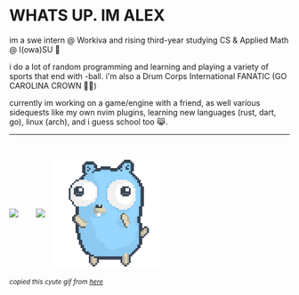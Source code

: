 <h1>WHATS UP. IM ALEX</h1>
<p>im a swe intern @ Workiva and rising third-year studying CS & Applied Math @ I(owa)SU 🤩</p>

<p>i do a lot of random programming and learning and playing a variety of sports that end with -ball. i'm also a Drum Corps International FANATIC (GO CAROLINA CROWN 🎺👑)</p>

<p>currently im working on a game/engine with a friend, as well various sidequests like my own nvim plugins, learning new languages (rust, dart, go), linux (arch), and i guess school too 😹.</p>

<hr/>
<br>

<p align="left" style="display: flex; flex-wrap: wrap; align-items: center; gap: 1rem;">
  <img src="https://github-readme-streak-stats.herokuapp.com?user=alexleyoung&theme=darcula&hide_border=true&background=FFFFFF00" style="max-width: 100%; height: auto;">
<br/>
  <img src="https://github-readme-stats.vercel.app/api/top-langs/?username=alexleyoung&layout=compact&hide_border=true&theme=darcula&bg_color=00000000&langs_count=6&hide=jupyter%20notebook,tex,css,php&exclude_repo=Pacman-AI" style="max-width: 100%; height: auto;">
  <img src="./dancing-gopher.gif" alt="gopher dancing" style="max-width: 100%; height: auto;">
</p>

<sub>_copied this cyute gif from [here](https://github.com/bashbunni/bashbunni/tree/main)_</sub>
